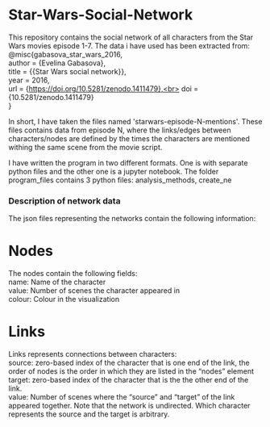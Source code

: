 # Star-Wars-Social-Network

This repository contains the social network of all characters from the Star Wars movies episode 1-7. The data i have used has been extracted from:<br>
@misc{gabasova_star_wars_2016, <br>
  author  = {Evelina Gabasova},<br>
  title   = {{Star Wars social network}},<br>
  year    = 2016,<br>
  url     = {https://doi.org/10.5281/zenodo.1411479},<br>
  doi     = {10.5281/zenodo.1411479}<br>
 }<br>
 
In short, I have taken the files named 'starwars-episode-N-mentions'. These files contains data from episode N, where the links/edges between characters/nodes are defined by the times the characters are mentioned withing the same scene from the movie script.<br>

I have written the program in two different formats. One is with separate python files and the other one is a jupyter notebook. The folder program_files contains 3 python files: analysis_methods, create_ne

 ### Description of network data
 The json files representing the networks contain the following information:<br>
 
 # Nodes
 The nodes contain the following fields:<br>
  name: Name of the character<br>
  value: Number of scenes the character appeared in<br>
  colour: Colour in the visualization<br>
  
# Links
Links represents connections between characters:<br>
  source: zero-based index of the character that is one end of the link, the order of nodes is the order in which they are listed in the “nodes” element<br>
  target: zero-based index of the character that is the the other end of the link.<br>
  value: Number of scenes where the “source” and “target” of the link appeared together. Note that the network is undirected. Which character represents the source and the target is arbitrary. 
